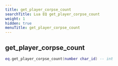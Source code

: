 ```yaml
---
title: get_player_corpse_count
searchTitle: Lua EQ get_player_corpse_count
weight: 1
hidden: true
menuTitle: get_player_corpse_count
---
```

## get_player_corpse_count
```lua
eq.get_player_corpse_count(number char_id) -- int
```